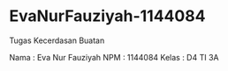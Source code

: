 # EvaNurFauziyah-1144084
Tugas Kecerdasan Buatan

Nama  : Eva Nur Fauziyah
NPM   : 1144084
Kelas : D4 TI 3A